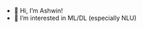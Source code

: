 - 👋 Hi, I’m Ashwin!
- 👀 I’m interested in ML/DL (especially NLU)


<!---
ashwins-code/ashwins-code is a ✨ special ✨ repository because its `README.md` (this file) appears on your GitHub profile.
You can click the Preview link to take a look at your changes.
--->
